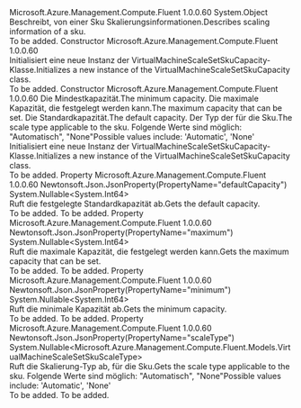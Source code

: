 <Type Name="VirtualMachineScaleSetSkuCapacity" FullName="Microsoft.Azure.Management.Compute.Fluent.Models.VirtualMachineScaleSetSkuCapacity">
  <TypeSignature Language="C#" Value="public class VirtualMachineScaleSetSkuCapacity" />
  <TypeSignature Language="ILAsm" Value=".class public auto ansi beforefieldinit VirtualMachineScaleSetSkuCapacity extends System.Object" />
  <TypeSignature Language="DocId" Value="T:Microsoft.Azure.Management.Compute.Fluent.Models.VirtualMachineScaleSetSkuCapacity" />
  <TypeSignature Language="VB.NET" Value="Public Class VirtualMachineScaleSetSkuCapacity" />
  <TypeSignature Language="F#" Value="type VirtualMachineScaleSetSkuCapacity = class" />
  <AssemblyInfo>
    <AssemblyName>Microsoft.Azure.Management.Compute.Fluent</AssemblyName>
    <AssemblyVersion>1.0.0.60</AssemblyVersion>
  </AssemblyInfo>
  <Base>
    <BaseTypeName>System.Object</BaseTypeName>
  </Base>
  <Interfaces />
  <Docs>
    <summary>
            <span data-ttu-id="bac6e-101">Beschreibt, von einer Sku Skalierungsinformationen.</span><span class="sxs-lookup"><span data-stu-id="bac6e-101">Describes scaling information of a sku.</span></span>
            </summary>
    <remarks>To be added.</remarks>
  </Docs>
  <Members>
    <Member MemberName=".ctor">
      <MemberSignature Language="C#" Value="public VirtualMachineScaleSetSkuCapacity ();" />
      <MemberSignature Language="ILAsm" Value=".method public hidebysig specialname rtspecialname instance void .ctor() cil managed" />
      <MemberSignature Language="DocId" Value="M:Microsoft.Azure.Management.Compute.Fluent.Models.VirtualMachineScaleSetSkuCapacity.#ctor" />
      <MemberSignature Language="VB.NET" Value="Public Sub New ()" />
      <MemberType>Constructor</MemberType>
      <AssemblyInfo>
        <AssemblyName>Microsoft.Azure.Management.Compute.Fluent</AssemblyName>
        <AssemblyVersion>1.0.0.60</AssemblyVersion>
      </AssemblyInfo>
      <Parameters />
      <Docs>
        <summary>
            <span data-ttu-id="bac6e-102">Initialisiert eine neue Instanz der VirtualMachineScaleSetSkuCapacity-Klasse.</span><span class="sxs-lookup"><span data-stu-id="bac6e-102">Initializes a new instance of the VirtualMachineScaleSetSkuCapacity class.</span></span>
            </summary>
        <remarks>To be added.</remarks>
      </Docs>
    </Member>
    <Member MemberName=".ctor">
      <MemberSignature Language="C#" Value="public VirtualMachineScaleSetSkuCapacity (Nullable&lt;long&gt; minimum = null, Nullable&lt;long&gt; maximum = null, Nullable&lt;long&gt; defaultCapacity = null, Nullable&lt;Microsoft.Azure.Management.Compute.Fluent.Models.VirtualMachineScaleSetSkuScaleType&gt; scaleType = null);" />
      <MemberSignature Language="ILAsm" Value=".method public hidebysig specialname rtspecialname instance void .ctor(valuetype System.Nullable`1&lt;int64&gt; minimum, valuetype System.Nullable`1&lt;int64&gt; maximum, valuetype System.Nullable`1&lt;int64&gt; defaultCapacity, valuetype System.Nullable`1&lt;valuetype Microsoft.Azure.Management.Compute.Fluent.Models.VirtualMachineScaleSetSkuScaleType&gt; scaleType) cil managed" />
      <MemberSignature Language="DocId" Value="M:Microsoft.Azure.Management.Compute.Fluent.Models.VirtualMachineScaleSetSkuCapacity.#ctor(System.Nullable{System.Int64},System.Nullable{System.Int64},System.Nullable{System.Int64},System.Nullable{Microsoft.Azure.Management.Compute.Fluent.Models.VirtualMachineScaleSetSkuScaleType})" />
      <MemberSignature Language="VB.NET" Value="Public Sub New (Optional minimum As Nullable(Of Long) = null, Optional maximum As Nullable(Of Long) = null, Optional defaultCapacity As Nullable(Of Long) = null, Optional scaleType As Nullable(Of VirtualMachineScaleSetSkuScaleType) = null)" />
      <MemberSignature Language="F#" Value="new Microsoft.Azure.Management.Compute.Fluent.Models.VirtualMachineScaleSetSkuCapacity : Nullable&lt;int64&gt; * Nullable&lt;int64&gt; * Nullable&lt;int64&gt; * Nullable&lt;Microsoft.Azure.Management.Compute.Fluent.Models.VirtualMachineScaleSetSkuScaleType&gt; -&gt; Microsoft.Azure.Management.Compute.Fluent.Models.VirtualMachineScaleSetSkuCapacity" Usage="new Microsoft.Azure.Management.Compute.Fluent.Models.VirtualMachineScaleSetSkuCapacity (minimum, maximum, defaultCapacity, scaleType)" />
      <MemberType>Constructor</MemberType>
      <AssemblyInfo>
        <AssemblyName>Microsoft.Azure.Management.Compute.Fluent</AssemblyName>
        <AssemblyVersion>1.0.0.60</AssemblyVersion>
      </AssemblyInfo>
      <Parameters>
        <Parameter Name="minimum" Type="System.Nullable&lt;System.Int64&gt;" />
        <Parameter Name="maximum" Type="System.Nullable&lt;System.Int64&gt;" />
        <Parameter Name="defaultCapacity" Type="System.Nullable&lt;System.Int64&gt;" />
        <Parameter Name="scaleType" Type="System.Nullable&lt;Microsoft.Azure.Management.Compute.Fluent.Models.VirtualMachineScaleSetSkuScaleType&gt;" />
      </Parameters>
      <Docs>
        <param name="minimum"><span data-ttu-id="bac6e-103">Die Mindestkapazität.</span><span class="sxs-lookup"><span data-stu-id="bac6e-103">The minimum capacity.</span></span></param>
        <param name="maximum"><span data-ttu-id="bac6e-104">Die maximale Kapazität, die festgelegt werden kann.</span><span class="sxs-lookup"><span data-stu-id="bac6e-104">The maximum capacity that can be set.</span></span></param>
        <param name="defaultCapacity"><span data-ttu-id="bac6e-105">Die Standardkapazität.</span><span class="sxs-lookup"><span data-stu-id="bac6e-105">The default capacity.</span></span></param>
        <param name="scaleType"><span data-ttu-id="bac6e-106">Der Typ der für die Sku.</span><span class="sxs-lookup"><span data-stu-id="bac6e-106">The scale type applicable to the sku.</span></span>
            <span data-ttu-id="bac6e-107">Folgende Werte sind möglich: "Automatisch", "None"</span><span class="sxs-lookup"><span data-stu-id="bac6e-107">Possible values include: 'Automatic', 'None'</span></span></param>
        <summary>
            <span data-ttu-id="bac6e-108">Initialisiert eine neue Instanz der VirtualMachineScaleSetSkuCapacity-Klasse.</span><span class="sxs-lookup"><span data-stu-id="bac6e-108">Initializes a new instance of the VirtualMachineScaleSetSkuCapacity class.</span></span>
            </summary>
        <remarks>To be added.</remarks>
      </Docs>
    </Member>
    <Member MemberName="DefaultCapacity">
      <MemberSignature Language="C#" Value="public Nullable&lt;long&gt; DefaultCapacity { get; }" />
      <MemberSignature Language="ILAsm" Value=".property instance valuetype System.Nullable`1&lt;int64&gt; DefaultCapacity" />
      <MemberSignature Language="DocId" Value="P:Microsoft.Azure.Management.Compute.Fluent.Models.VirtualMachineScaleSetSkuCapacity.DefaultCapacity" />
      <MemberSignature Language="VB.NET" Value="Public ReadOnly Property DefaultCapacity As Nullable(Of Long)" />
      <MemberSignature Language="F#" Value="member this.DefaultCapacity : Nullable&lt;int64&gt;" Usage="Microsoft.Azure.Management.Compute.Fluent.Models.VirtualMachineScaleSetSkuCapacity.DefaultCapacity" />
      <MemberType>Property</MemberType>
      <AssemblyInfo>
        <AssemblyName>Microsoft.Azure.Management.Compute.Fluent</AssemblyName>
        <AssemblyVersion>1.0.0.60</AssemblyVersion>
      </AssemblyInfo>
      <Attributes>
        <Attribute>
          <AttributeName>Newtonsoft.Json.JsonProperty(PropertyName="defaultCapacity")</AttributeName>
        </Attribute>
      </Attributes>
      <ReturnValue>
        <ReturnType>System.Nullable&lt;System.Int64&gt;</ReturnType>
      </ReturnValue>
      <Docs>
        <summary>
            <span data-ttu-id="bac6e-109">Ruft die festgelegte Standardkapazität ab.</span><span class="sxs-lookup"><span data-stu-id="bac6e-109">Gets the default capacity.</span></span>
            </summary>
        <value>To be added.</value>
        <remarks>To be added.</remarks>
      </Docs>
    </Member>
    <Member MemberName="Maximum">
      <MemberSignature Language="C#" Value="public Nullable&lt;long&gt; Maximum { get; }" />
      <MemberSignature Language="ILAsm" Value=".property instance valuetype System.Nullable`1&lt;int64&gt; Maximum" />
      <MemberSignature Language="DocId" Value="P:Microsoft.Azure.Management.Compute.Fluent.Models.VirtualMachineScaleSetSkuCapacity.Maximum" />
      <MemberSignature Language="VB.NET" Value="Public ReadOnly Property Maximum As Nullable(Of Long)" />
      <MemberSignature Language="F#" Value="member this.Maximum : Nullable&lt;int64&gt;" Usage="Microsoft.Azure.Management.Compute.Fluent.Models.VirtualMachineScaleSetSkuCapacity.Maximum" />
      <MemberType>Property</MemberType>
      <AssemblyInfo>
        <AssemblyName>Microsoft.Azure.Management.Compute.Fluent</AssemblyName>
        <AssemblyVersion>1.0.0.60</AssemblyVersion>
      </AssemblyInfo>
      <Attributes>
        <Attribute>
          <AttributeName>Newtonsoft.Json.JsonProperty(PropertyName="maximum")</AttributeName>
        </Attribute>
      </Attributes>
      <ReturnValue>
        <ReturnType>System.Nullable&lt;System.Int64&gt;</ReturnType>
      </ReturnValue>
      <Docs>
        <summary>
            <span data-ttu-id="bac6e-110">Ruft die maximale Kapazität, die festgelegt werden kann.</span><span class="sxs-lookup"><span data-stu-id="bac6e-110">Gets the maximum capacity that can be set.</span></span>
            </summary>
        <value>To be added.</value>
        <remarks>To be added.</remarks>
      </Docs>
    </Member>
    <Member MemberName="Minimum">
      <MemberSignature Language="C#" Value="public Nullable&lt;long&gt; Minimum { get; }" />
      <MemberSignature Language="ILAsm" Value=".property instance valuetype System.Nullable`1&lt;int64&gt; Minimum" />
      <MemberSignature Language="DocId" Value="P:Microsoft.Azure.Management.Compute.Fluent.Models.VirtualMachineScaleSetSkuCapacity.Minimum" />
      <MemberSignature Language="VB.NET" Value="Public ReadOnly Property Minimum As Nullable(Of Long)" />
      <MemberSignature Language="F#" Value="member this.Minimum : Nullable&lt;int64&gt;" Usage="Microsoft.Azure.Management.Compute.Fluent.Models.VirtualMachineScaleSetSkuCapacity.Minimum" />
      <MemberType>Property</MemberType>
      <AssemblyInfo>
        <AssemblyName>Microsoft.Azure.Management.Compute.Fluent</AssemblyName>
        <AssemblyVersion>1.0.0.60</AssemblyVersion>
      </AssemblyInfo>
      <Attributes>
        <Attribute>
          <AttributeName>Newtonsoft.Json.JsonProperty(PropertyName="minimum")</AttributeName>
        </Attribute>
      </Attributes>
      <ReturnValue>
        <ReturnType>System.Nullable&lt;System.Int64&gt;</ReturnType>
      </ReturnValue>
      <Docs>
        <summary>
            <span data-ttu-id="bac6e-111">Ruft die minimale Kapazität ab.</span><span class="sxs-lookup"><span data-stu-id="bac6e-111">Gets the minimum capacity.</span></span>
            </summary>
        <value>To be added.</value>
        <remarks>To be added.</remarks>
      </Docs>
    </Member>
    <Member MemberName="ScaleType">
      <MemberSignature Language="C#" Value="public Nullable&lt;Microsoft.Azure.Management.Compute.Fluent.Models.VirtualMachineScaleSetSkuScaleType&gt; ScaleType { get; }" />
      <MemberSignature Language="ILAsm" Value=".property instance valuetype System.Nullable`1&lt;valuetype Microsoft.Azure.Management.Compute.Fluent.Models.VirtualMachineScaleSetSkuScaleType&gt; ScaleType" />
      <MemberSignature Language="DocId" Value="P:Microsoft.Azure.Management.Compute.Fluent.Models.VirtualMachineScaleSetSkuCapacity.ScaleType" />
      <MemberSignature Language="VB.NET" Value="Public ReadOnly Property ScaleType As Nullable(Of VirtualMachineScaleSetSkuScaleType)" />
      <MemberSignature Language="F#" Value="member this.ScaleType : Nullable&lt;Microsoft.Azure.Management.Compute.Fluent.Models.VirtualMachineScaleSetSkuScaleType&gt;" Usage="Microsoft.Azure.Management.Compute.Fluent.Models.VirtualMachineScaleSetSkuCapacity.ScaleType" />
      <MemberType>Property</MemberType>
      <AssemblyInfo>
        <AssemblyName>Microsoft.Azure.Management.Compute.Fluent</AssemblyName>
        <AssemblyVersion>1.0.0.60</AssemblyVersion>
      </AssemblyInfo>
      <Attributes>
        <Attribute>
          <AttributeName>Newtonsoft.Json.JsonProperty(PropertyName="scaleType")</AttributeName>
        </Attribute>
      </Attributes>
      <ReturnValue>
        <ReturnType>System.Nullable&lt;Microsoft.Azure.Management.Compute.Fluent.Models.VirtualMachineScaleSetSkuScaleType&gt;</ReturnType>
      </ReturnValue>
      <Docs>
        <summary>
            <span data-ttu-id="bac6e-112">Ruft die Skalierung-Typ ab, für die Sku.</span><span class="sxs-lookup"><span data-stu-id="bac6e-112">Gets the scale type applicable to the sku.</span></span> <span data-ttu-id="bac6e-113">Folgende Werte sind möglich: "Automatisch", "None"</span><span class="sxs-lookup"><span data-stu-id="bac6e-113">Possible values include: 'Automatic', 'None'</span></span>
            </summary>
        <value>To be added.</value>
        <remarks>To be added.</remarks>
      </Docs>
    </Member>
  </Members>
</Type>